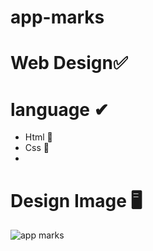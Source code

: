 # app-marks
# Web Design✅

# language ✔
  * Html  📱
  * Css 📱
  * 
# Design Image 🖥
![app marks](https://user-images.githubusercontent.com/102246990/182602837-99aa71e9-013f-4edf-9ff4-520ab56eb493.png)
